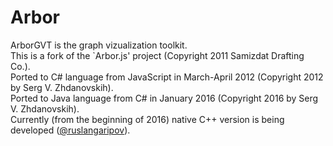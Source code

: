 # Arbor
ArborGVT is the graph vizualization toolkit.  
This is a fork of the `Arbor.js' project (Copyright 2011 Samizdat Drafting Co.).  
Ported to C# language from JavaScript in March-April 2012 (Copyright 2012 by Serg V. Zhdanovskih).  
Ported to Java language from C# in January 2016 (Copyright 2016 by Serg V. Zhdanovskih).  
Currently (from the beginning of 2016) native C++ version is being developed ([@ruslangaripov](https://github.com/ruslangaripov)).